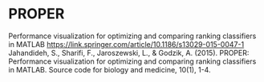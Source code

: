 # PROPER
Performance visualization for optimizing and comparing ranking classifiers in MATLAB
https://link.springer.com/article/10.1186/s13029-015-0047-1
Jahandideh, S., Sharifi, F., Jaroszewski, L., & Godzik, A. (2015).
PROPER: Performance visualization for optimizing and comparing ranking classifiers in MATLAB.
Source code for biology and medicine, 10(1), 1-4.
